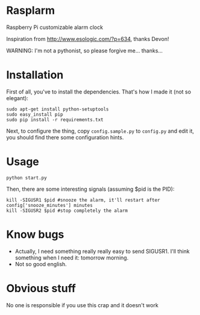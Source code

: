 Rasplarm
========

Raspberry Pi customizable alarm clock

Inspiration from <http://www.esologic.com/?p=634>, thanks Devon!

WARNING: I'm not a pythonist, so please forgive me... thanks...

Installation
============

First of all, you've to install the dependencies. That's how I made it (not so elegant):

    sudo apt-get install python-setuptools
    sudo easy_install pip
    sudo pip install -r requirements.txt

Next, to configure the thing, copy `config.sample.py` to `config.py` and edit it, you should find there some configuration hints.

Usage
=====

    python start.py

Then, there are some interesting signals (assuming $pid is the PID):

    kill -SIGUSR1 $pid #snooze the alarm, it'll restart after config['snooze_minutes'] minutes
    kill -SIGUSR2 $pid #stop completely the alarm

Know bugs
=========

* Actually, I need something really really easy to send SIGUSR1. I'll think something when I need it: tomorrow morning.
* Not so good english.

Obvious stuff
=============

No one is responsible if you use this crap and it doesn't work
